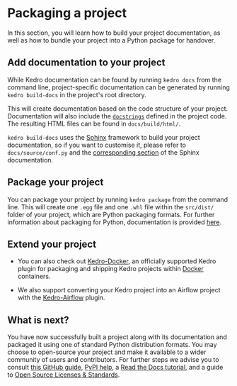 # Packaging a project

In this section, you will learn how to build your project documentation, as well as how to bundle your project into a Python package for handover.

## Add documentation to your project

While Kedro documentation can be found by running `kedro docs` from the command line, project-specific documentation can be generated by running `kedro build-docs` in the project's root directory.

This will create documentation based on the code structure of your project. Documentation will also include the [`docstrings`](https://www.datacamp.com/community/tutorials/docstrings-python) defined in the project code. The resulting HTML files can be found in `docs/build/html/`.

`kedro build-docs` uses the [Sphinx](https://www.sphinx-doc.org) framework to build your project documentation, so if you want to customise it, please refer to `docs/source/conf.py` and the [corresponding section](http://www.sphinx-doc.org/en/master/usage/configuration.html) of the Sphinx documentation.


## Package your project

You can package your project by running `kedro package` from the command line. This will create one `.egg` file  and one `.whl` file within the `src/dist/` folder of your project, which are Python packaging formats. For further information about packaging for Python, documentation is provided [here](https://packaging.python.org/overview/).

## Extend your project

- You can also check out [Kedro-Docker](https://github.com/quantumblacklabs/kedro-docker), an officially supported Kedro plugin for packaging and shipping Kedro projects within [Docker](https://www.docker.com/) containers.

- We also support converting your Kedro project into an Airflow project with the [Kedro-Airflow](https://github.com/quantumblacklabs/kedro-airflow) plugin.

## What is next?

You have now successfully built a project along with its documentation and packaged it using one of standard Python distribution formats. You may choose to open-source your project and make it available to a wider community of users and contributors. For further steps we advise you to consult [this GitHub guide](https://github.com/open-source), [PyPI help](https://pypi.org/help/), a [Read the Docs tutorial](https://docs.readthedocs.io/en/latest/intro/getting-started-with-sphinx.html#), and a guide to [Open Source Licenses & Standards](https://opensource.org/licenses).
